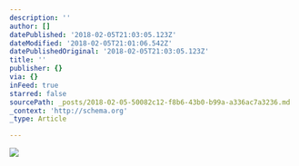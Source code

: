 ```yaml
---
description: ''
author: []
datePublished: '2018-02-05T21:03:05.123Z'
dateModified: '2018-02-05T21:01:06.542Z'
datePublishedOriginal: '2018-02-05T21:03:05.123Z'
title: ''
publisher: {}
via: {}
inFeed: true
starred: false
sourcePath: _posts/2018-02-05-50082c12-f8b6-43b0-b99a-a336ac7a3236.md
_context: 'http://schema.org'
_type: Article

---
```

![](https://the-grid-user-content.s3-us-west-2.amazonaws.com/2d186e09-4914-4204-96e4-67b4327fc04e.jpg)